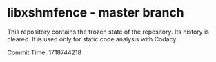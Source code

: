 # libxshmfence - master branch

This repository contains the frozen state of the repository.
Its history is cleared. It is used only for static code
analysis with Codacy.

Commit Time: 1718744218